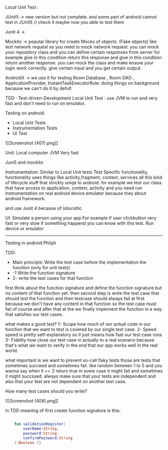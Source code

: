 
Local Unit Test :

JUnit5  -> new version but not complete. and some part of android cannot test in JUnit5 // check it maybe now you able to test them

Junit 4  -> 

Mockito -> popular library for create Mocks of objects. (Fake objects) like test network request so you need to mock network request. you can mock your repository class and you can define certain responses from server for example give in this condition return this response and give in this condition return another response.
you can mock the class and make ensure   your login work correctly. give certain input and you get certain output.

AndroidX -> 
we use it for testing Room Database , Room DAO , ApplicationProvider, InstantTaskExecutorRule: doing things on background because we can't do it by defult


TDD : Test-driven-Development
Local Unit Test : use JVM to run and very fast and don't need to run on emulator.


Testing on android:
- Local Unit Tests
- Instrumentation Tests
- UI Test

![[Screenshot (407).png]]




Unit:
Local computer
JVM 
Very fast

Juni5 and mockito


Instrumentation:
Similar to Local Unit tests
Test Specific functionality, functionality uses things like activity,fragment, context, services
all this kind of lifecycle stuff that strickly uniqe to android.
for example we test our class that have access to application, context, activity
and you need run Instrumentation on real android device emulator because they about android framework.

and use Junit 4 becasue of loboratlic


UI:
Simulate a person using your app
For example if user clickbutton very fast or very slow if something happend you can know with this test.
Run device or emulator 

 -----
 Testing in android Phliph 

TDD:
- Main principle: Write the test case before the implementation the function (only for unit tests)
-   -1  Write the function signature
-    2- write the test cases for that function


first think about the function signature and define the function signature but no content of that function yet. then second step is write the test case that should test the function and then testcase should always fail at first because we don't have any content in that function so the test case must fail of course and after that at the we finally implement the function in a way  that satisfies our  test cases.

what makes a good test?
1- Scope    how much of our actual code in our function that we want to test is covered by our single test case.
2- Speed     speed is  pretty self-explanatory so it just means how fast our test case runs
3- Fidelity     how close our test case in actually to a real scenario because that's what we want to verify in the end that our app works well in the real world.

what important is we want to prevent so-call flaky tests those are tests that sometimes succeed and sometimes fail.  like random between 1 to 5 and you wanna say when it == 2 return true
in some case it might fail and sometimes it might succssed.
always make sure that your tests are independent and also that your test are not dependent on another test case.

How many test cases should you write?


![[Screenshot (408).png]]

in TDD meaning of first create function signature is this:
```kotlin

    fun validationRegister(
        userName:String,
        password:String,
        confirmPassword:String
    ):Boolean {}
    
```